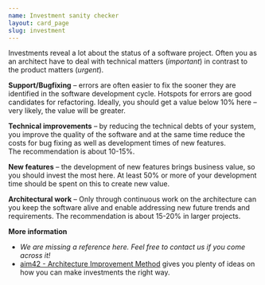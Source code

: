 ```yaml
---
name: Investment sanity checker
layout: card_page
slug: investment
---
```

Investments reveal a lot about the status of a software project.
Often you as an architect have to deal with technical matters (*important*) in contrast to the product matters (*urgent*).

**Support/Bugfixing** &ndash; errors are often easier to fix the sooner they are identified in the software development cycle.
Hotspots for errors are good candidates for refactoring.
Ideally, you should get a value below 10% here &ndash; very likely, the value will be greater.

**Technical improvements** &ndash; by reducing the technical debts of your system, you improve the quality of the software and at the same time reduce
the costs for bug fixing as well as development times of new features.  
The recommendation is about 10-15%.

**New features** &ndash; the development of new features brings business value, so you should invest the most here.
At least 50% or more of your development time should be spent on this to create new value.

**Architectural work** &ndash; Only through continuous work on the architecture can you keep the software alive and enable addressing new future trends and requirements. The recommendation is about 15-20% in larger projects.

**More information**

* _We are missing a reference here. Feel free to contact us if you come across it!_
* [aim42 - Architecture Improvement Method](https://www.aim42.org/) gives you plenty of ideas on how you can make investments the right way.
